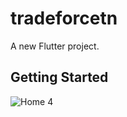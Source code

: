 # tradeforcetn

A new Flutter project.

## Getting Started
![Home 4](https://github.com/user-attachments/assets/b06dd1ff-b07c-4133-bd5a-4a443891b180)
